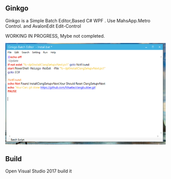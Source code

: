 ## Ginkgo

Ginkgo is a Simple Batch Editor,Based C# WPF .
Use MahsApp.Metro Control. and AvalonEdit Edit-Control

WORKING IN PROGRESS, Mybe not completed.

![Image](docs/images/ui.png)

## Build

Open Visual Studio 2017 build it
